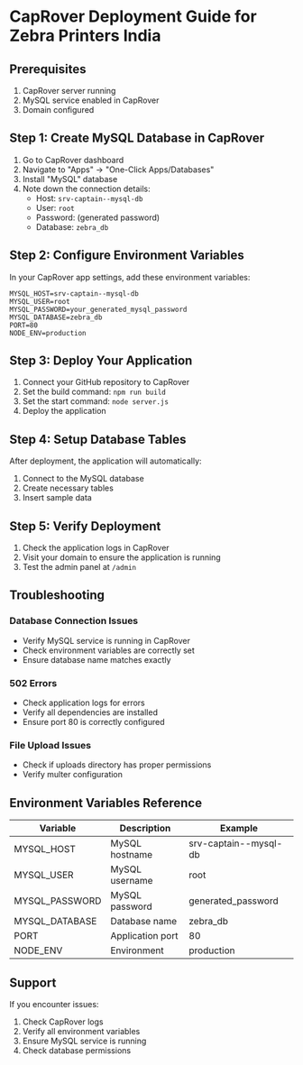 # CapRover Deployment Guide for Zebra Printers India

## Prerequisites
1. CapRover server running
2. MySQL service enabled in CapRover
3. Domain configured

## Step 1: Create MySQL Database in CapRover

1. Go to CapRover dashboard
2. Navigate to "Apps" → "One-Click Apps/Databases"
3. Install "MySQL" database
4. Note down the connection details:
   - Host: `srv-captain--mysql-db`
   - User: `root`
   - Password: (generated password)
   - Database: `zebra_db`

## Step 2: Configure Environment Variables

In your CapRover app settings, add these environment variables:

```
MYSQL_HOST=srv-captain--mysql-db
MYSQL_USER=root
MYSQL_PASSWORD=your_generated_mysql_password
MYSQL_DATABASE=zebra_db
PORT=80
NODE_ENV=production
```

## Step 3: Deploy Your Application

1. Connect your GitHub repository to CapRover
2. Set the build command: `npm run build`
3. Set the start command: `node server.js`
4. Deploy the application

## Step 4: Setup Database Tables

After deployment, the application will automatically:
1. Connect to the MySQL database
2. Create necessary tables
3. Insert sample data

## Step 5: Verify Deployment

1. Check the application logs in CapRover
2. Visit your domain to ensure the application is running
3. Test the admin panel at `/admin`

## Troubleshooting

### Database Connection Issues
- Verify MySQL service is running in CapRover
- Check environment variables are correctly set
- Ensure database name matches exactly

### 502 Errors
- Check application logs for errors
- Verify all dependencies are installed
- Ensure port 80 is correctly configured

### File Upload Issues
- Check if uploads directory has proper permissions
- Verify multer configuration

## Environment Variables Reference

| Variable | Description | Example |
|----------|-------------|---------|
| MYSQL_HOST | MySQL hostname | srv-captain--mysql-db |
| MYSQL_USER | MySQL username | root |
| MYSQL_PASSWORD | MySQL password | generated_password |
| MYSQL_DATABASE | Database name | zebra_db |
| PORT | Application port | 80 |
| NODE_ENV | Environment | production |

## Support

If you encounter issues:
1. Check CapRover logs
2. Verify all environment variables
3. Ensure MySQL service is running
4. Check database permissions
